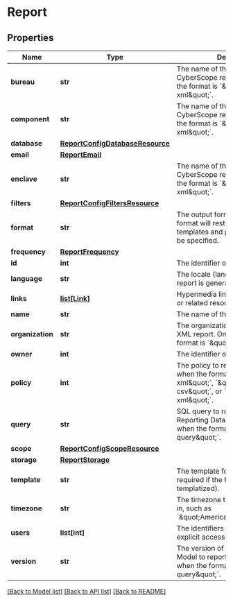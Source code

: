 # Report

## Properties
Name | Type | Description | Notes
------------ | ------------- | ------------- | -------------
**bureau** | **str** | The name of the bureau for a CyberScope report. Only used when the format is &#x60;\&quot;cyberscope-xml\&quot;&#x60;. | [optional] 
**component** | **str** | The name of the component for a CyberScope report. Only used when the format is &#x60;\&quot;cyberscope-xml\&quot;&#x60;. | [optional] 
**database** | [**ReportConfigDatabaseResource**](ReportConfigDatabaseResource.md) |  | [optional] 
**email** | [**ReportEmail**](ReportEmail.md) |  | [optional] 
**enclave** | **str** | The name of the enclave for a CyberScope report. Only used when the format is &#x60;\&quot;cyberscope-xml\&quot;&#x60;. | [optional] 
**filters** | [**ReportConfigFiltersResource**](ReportConfigFiltersResource.md) |  | [optional] 
**format** | **str** | The output format of the report. The format will restrict the available templates and parameters that can be specified. | [optional] 
**frequency** | [**ReportFrequency**](ReportFrequency.md) |  | [optional] 
**id** | **int** | The identifier of the report. | [optional] 
**language** | **str** | The locale (language) in which the report is generated | [optional] 
**links** | [**list[Link]**](Link.md) | Hypermedia links to corresponding or related resources. | [optional] 
**name** | **str** | The name of the report. | [optional] 
**organization** | **str** | The organization used for a XCCDF XML report. Only used when the format is &#x60;\&quot;xccdf-xml\&quot;&#x60;. | [optional] 
**owner** | **int** | The identifier of the report owner. | [optional] 
**policy** | **int** | The policy to report on. Only used when the format is &#x60;\&quot;oval-xml\&quot;&#x60;, &#x60;\&quot;\&quot;xccdf-csv\&quot;&#x60;, or &#x60;\&quot;xccdf-xml\&quot;&#x60;. | [optional] 
**query** | **str** | SQL query to run against the Reporting Data Model. Only used when the format is &#x60;\&quot;sql-query\&quot;&#x60;. | [optional] 
**scope** | [**ReportConfigScopeResource**](ReportConfigScopeResource.md) |  | [optional] 
**storage** | [**ReportStorage**](ReportStorage.md) |  | [optional] 
**template** | **str** | The template for the report (only required if the format is templatized). | [optional] 
**timezone** | **str** | The timezone the report generates in, such as &#x60;\&quot;America/Los_Angeles\&quot;&#x60;. | [optional] 
**users** | **list[int]** | The identifiers of the users granted explicit access to the report. | [optional] 
**version** | **str** | The version of the report Data Model to report against. Only used when the format is &#x60;\&quot;sql-query\&quot;&#x60;. | [optional] 

[[Back to Model list]](../README.md#documentation-for-models) [[Back to API list]](../README.md#documentation-for-api-endpoints) [[Back to README]](../README.md)

